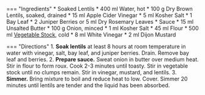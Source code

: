 === "Ingredients"
    * Soaked Lentils
        * 400 ml Water, hot
        * 100 g Dry Brown Lentils, soaked, drained
        * 15 ml Apple Cider Vinegar
        * 5 ml Kosher Salt
        * 1 Bay Leaf
        * 2 Juniper Berries or 5 ml Dry Rosemary Leaves
    * Sauce
        * 15 ml Unsalted Butter
        * 100 g Onion, minced
        * 1 ml Kosher Salt
        * 45 ml Flour
        * 500 ml [Vegetable Stock](../../soups/stocks/vegetable-stock.md), cold
        * 8 ml White Vinegar
        * 2 ml Dijon Mustard

=== "Directions"
    1. **Soak lentils** at least 8 hours at room temperature in water with vinegar, salt, bay leaf, and juniper berries. Drain. Remove bay leaf and berries.
    2. **Prepare sauce.** Sweat onion in butter over medium heat. Stir in flour to form roux. Cook 2-3 minutes until toasty. Stir in vegetable stock until no clumps remain. Stir in vinegar, mustard, and lentils.
    3. **Simmer.** Bring mixture to boil and reduce heat to low. Cover. Simmer 20 minutes until lentils are tender and the liquid has been absorbed.

[^1]:
    bummi68. ["Linsen schwäbisch."](https://www.chefkoch.de/rezepte/272611104325658/Linsen-schwaebisch.html) *Chef Koch.* 29 December 2004. Accessed January 2021.
[^2]:
    Killebrew, Kimberly. ["Swabian-style German Lentils with Spaetzle (Schwäbische Linsen mit Spätzle)."](https://www.daringgourmet.com/swabian-style-german-lentils-with-spaetzle-schwabische-linsen-mit-spatzle/) *The Daring Gourmet.* 6 April 2015. Accessed January 2021.
[^3]:
    krollekopp. ["Schwäbische Linsen mit Spätzle und Saitenwürstchen."](https://www.chefkoch.de/rezepte/2103441339486118/Schwaebische-Linsen-mit-Spaetzle-und-Saitenwuerstchen.html) 12 June 2012. Accessed January 2021.
